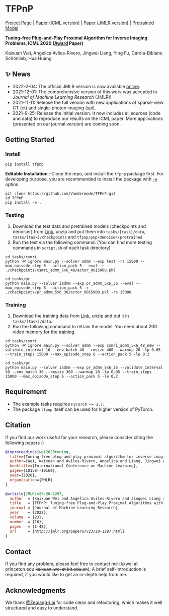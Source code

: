 # TFPnP
[Project Page](https://proceedings.mlr.press/v119/wei20b) | [Paper (ICML version)](https://proceedings.mlr.press/v119/wei20b) | [Paper (JMLR version)](http://jmlr.org/papers/v23/20-1297.html) | [Pretrained Model](https://1drv.ms/u/s!AqddfvhavTRijUiNda2MBmaYHJVL?e=VhYojg)

**Tuning-free Plug-and-Play Proximal Algorithm for Inverse Imaging Problems, ICML 2020 ([Award](https://icml.cc/Conferences/2020/Awards) Paper)** 

Kaixuan Wei, Angelica Aviles-Rivero, Jingwei Liang, Ying Fu, Carola-Bibiane Schönlieb, Hua Huang

## :sparkles: News
- 2022-2-04: The official JMLR version is now available [online](http://jmlr.org/papers/v23/20-1297.html).
- 2021-12-01: The comprehensive version of this work was accepted to *Journal of Machine Learning Research* (JMLR)!
- 2021-11-11: Release the full version with new applications of sparse-view CT (ct) and single-photon imaging (spi). 
- 2021-9-25: Release the initial version. It now includes all sources (code and data) to reproduce our results on the ICML paper. More applications (presented on our journal version) are coming soon. 


## Getting Started

### Install 

```shell
pip install tfpnp
```

**Editable Installation** : Clone the repo, and install the `tfpnp` package first.
For developing purpose, you are recommended to install the package with [```-e```](https://stackoverflow.com/questions/42609943/what-is-the-use-case-for-pip-install-e/59667164#59667164?newreg=9c456c4fac1e46049b0174b263f67d0b) option. 

```shell
git clone https://github.com/Vandermode/TFPnP.git
cd TFPnP
pip install -e .
```



### Testing

1. Download the test data and pretrained models (checkpoints and denoiser) from [Link](https://1drv.ms/u/s!AqddfvhavTRijUiNda2MBmaYHJVL?e=VhYojg), unzip and put them into `tasks/[task]/data`, `tasks/[task]/checkpoints` and `tfpnp/pnp/denoiser/pretrained`
2. Run the test via the following command. (You can find more testing commands in `script.sh` of each task directory)

```shell
cd tasks/csmri
python -W ignore main.py --solver admm --exp test -rs 15000 --max_episode_step 6 --action_pack 5 --eval -r ./checkpoints/csmri_admm_5x6_48/actor_0015000.pkl

cd tasks/pr
python main.py --solver iadmm --exp pr_admm_5x6_36 --eval --max_episode_step 6 --action_pack 5 -r ./checkpoints/pr_admm_5x6_36/actor_0015000.pkl -rs 15000
```

### Training

1. Download the training data from [Link](https://1drv.ms/u/s!AqddfvhavTRijUiNda2MBmaYHJVL?e=VhYojg), unzip and put it in `tasks/[task]/data`.
2. Run the following command to retrain the model. You need about 20G video memory for the training.

```shell
cd tasks/csmri
python -W ignore main.py --solver admm --exp csmri_admm_5x6_48_new --validate_interval 10 --env_batch 48 --rmsize 480 --warmup 20 -lp 0.05 --train_steps 15000 --max_episode_step 6 --action_pack 5 -le 0.2

cd tasks/pr
python main.py --solver iadmm --exp pr_admm_5x6_36 --validate_interval 50 --env_batch 36 --rmsize 360 --warmup 20 -lp 0.05 --train_steps 15000 --max_episode_step 6 --action_pack 5 -le 0.2
```

## Requirement

- The example tasks requires `PyTorch <= 1.7`.
- The package `tfpnp` itself can be used for higher version of PyTorch.


## Citation

If you find our work useful for your research, please consider citing the following papers :)

```bibtex
@inproceedings{wei2020tuning,
  title={Tuning-free plug-and-play proximal algorithm for inverse imaging problems},
  author={Wei, Kaixuan and Aviles-Rivero, Angelica and Liang, Jingwei and Fu, Ying and Sch{\"o}nlieb, Carola-Bibiane and Huang, Hua},
  booktitle={International Conference on Machine Learning},
  pages={10158--10169},
  year={2020},
  organization={PMLR}
}

@article{JMLR:v23:20-1297,
  author  = {Kaixuan Wei and Angelica Aviles-Rivero and Jingwei Liang and Ying Fu and Hua Huang and Carola-Bibiane SchÃ¶nlieb},
  title   = {TFPnP: Tuning-free Plug-and-Play Proximal Algorithms with Applications to Inverse Imaging Problems},
  journal = {Journal of Machine Learning Research},
  year    = {2022},
  volume  = {23},
  number  = {16},
  pages   = {1-48},
  url     = {http://jmlr.org/papers/v23/20-1297.html}
}
```

## Contact
If you find any problem, please feel free to contact me (kxwei at princeton.edu ~~kaixuan_wei at bit.edu.cn~~). A brief self-introduction is required, if you would like to get an in-depth help from me.

## Acknowledgments
We thank [@Zeqiang-Lai](https://github.com/Zeqiang-Lai) for code clean and refactoring, which makes it well structured and easy to understand. 
